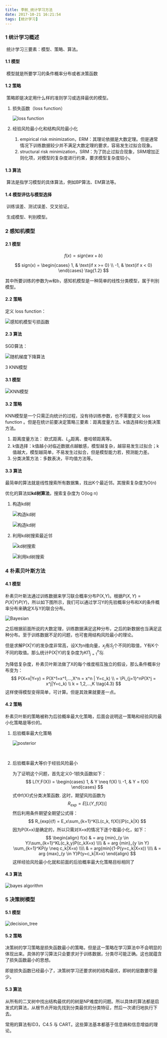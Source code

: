 ```yaml
---
title: 李航_统计学习方法
date: 2017-10-21 16:21:54
tags: [统计学习]
---
```


### 1  统计学习概述

​	统计学习三要素：模型、策略、算法。

#### 1.1 模型

​	模型就是所要学习的条件概率分布或者决策函数

#### 1.2 策略

​	策略即是决定用什么样的准则学习或选择最优的模型。 

1. 损失函数（loss function）

   ![loss function](/img/lihang/loss%20function.PNG)

2. 经验风险最小化和结构风险最小化

   1. empirical risk minimization，ERM：其理论依据是大数定理。但是通常情况下训练数据较少并不满足大数定理的要求，容易发生过拟合现象。
   2. structural risk minimization，SRM：为了防止过拟合现象，SRM增加正则化项，对模型的复杂度进行约束，要求模型复杂度较小。

#### 1.3 算法

​	算法是指学习模型的具体算法，例如BP算法、EM算法等。

#### 1.4 模型评估与模型选择

​	训练误差、测试误差、交叉验证。

​	生成模型、判别模型。

<!-- more -->

### 2  感知机模型

#### 2.1 模型

$$
f(x) = sign(wx + b) \tag{1.1}
$$

$$
sign(x) = \begin{cases} 
		1,  & \text{if x >= 0} \\
		-1, & \text{if x < 0} 
		\end{cases} \tag{1.2}
$$

​	其中所要训练的参数为w和b，感知机模型是一种简单的线性分类模型，属于判别模型。

#### 2.2 策略

定义 loss function：

![感知机模型亏损函数](/img/lihang/perceptron.PNG)

#### 2.3 算法

SGD算法：

![随机梯度下降算法](/img/lihang/perceptron%20sgd.PNG)



3  KNN模型

#### 3.1 模型

![KNN模型](/img/lihang/knn.PNG)

#### 3.2 策略

KNN模型是一个只需正向统计的过程，没有待训练参数，也不需要定义 loss function 。但是在统计前要决定策略三要素：距离度量方法、k值选择和分类决策方法。

1. 距离度量方法： 欧式距离、$L_p$距离、曼哈顿距离等。
2. k值选择：k值越小对临近数据点越敏感，模型越复杂，越容易发生过拟合；k值越大，模型越简单，不易发生过拟合，但是模型能力若，预测能力差。
3. 分类决策方法：多数表决，平均值方法等。

#### 3.3 算法

最简单的算法就是线性搜索所有数据集，找出K个最近邻。其搜索复杂度为O(n)

优化的算法如**kd树算法**，搜索复杂度为 O(log n)

1. 构造kd树

   ![构造kd树](/img/lihang/kdt1.PNG)

   ![构造kd树](/img/lihang/kdt2.PNG)

2. 利用kd树搜索最近邻

   ![kd树搜索](/img/lihang/kdt3.png)

   ![利用kd树搜索](/img/lihang/kdt4.png)



### 4 朴素贝叶斯方法

#### 4.1 模型

朴素贝叶斯法通过训练数据来学习联合概率分布P(X,Y)。根据$P(X,Y) = P(X|Y)P(Y)$，所以如下图所示，我们可以通过学习Y的先验概率分布和X的条件概率分布来确定X与Y的联合分布。

![Bayesian](/img/lihang/b1.PNG)

之后根据前面所说的大数定理，训练数据满足这种分布，之后的新数据也当满足这种分布。至于训练数据不足的问题，也可套用结构风险最小的理论。

但是求解P(X|Y)的发杂度非常高，设X为n维向量，$x_j$有$S_j$个不同的取值，Y有K个不同的取值。那么统计P(X|Y)的复杂度为$K\Pi_{j=1}^{n}Sj$.

为降低复杂度，朴素贝叶斯法做了X的每个维度相互独立的假设，那么条件概率分布变为：
$$
P(X=x|Y=y) = P(X^1=x^1,...,X^n = x^n | Y=c_k)  \\
= \Pi_{j=1}^nP(X^j = x^j|Y=c_k) \\
k = 1,2,...,K \tag{4.3}
$$
这样使得模型变得简单，可计算。但是其效果就要差一点。

#### 4.2 策略

朴素贝叶斯的策略被称为后验概率最大化策略，后面会说明这一策略和经验风险最小化策略是等价的。

1. 后验概率最大化策略

   ![posterior](/img/lihang/posterior.PNG)

   ​

2. 后验概率最大等价于经验风险最小

   为了证明这个问题，首先定义0-1损失函数如下：
   $$
   L(Y,F(X)) = \begin{cases}
   1, & Y \neq f(X) \\
   -1, & Y = f(X)
   \end{cases}
   $$
   式中f(X)式分类决策函数. 这时，期望风险函数为
   $$
   R_{exp} = E[L(Y,f(X))]
   $$
   然后利用条件期望全期望公式得：
   $$
   R_{exp}(f) = E_x\sum_{k=1}^K[L(c_k, f(X))]P(c_k|X)
   $$
   因为P(X=x)是确定的，所以只需对X=x的情况下逐个取最小化，如下：
   $$
   \begin{align}
   f(x) & = arg {min}_{y \in Y}\sum_{k=1}^KL(c_k,y)P(c_kX=x) \\\\
    & = arg {min}_{y \in Y} \sum_{k=1}^KP(y \neq c_k|X=x) \\\\
    & = arg{min}(1-P(y=c_k|X=x)) \\\\
    & = arg {max}_{y \in Y}P(y=c_k|X=x)
   \end{align}
   $$
   这样经验风险最小化就和前面的后验概率最大化策略目标相同了

#### 4.3 算法

![bayes algorithm](/img/lihang/bayesian%20algorithm.PNG)



### 5 决策树模型

#### 5.1 模型

![decision_tree](/img/lihang/decision_tree_model.PNG)

#### 5.2 策略

决策树的学习策略是损失函数最小的策略，但是这一策略在学习算法中不会明显的体现出来。具体的学习算法只会要求对于训练数据，分类尽可能正确。这也就蕴含了损失函数最小的思想。

即是损失函数已经最小了，决策树学习还要求树的结构最优，即树的层数要尽量少。

#### 5.3 算法

从所有的二叉树中找出结构最优的的树是NP难度的问题。所以具体的算法都是启发式的算法，从根节点开始先找到分类最优的分类特征，然后一次递归地执行下去。

常用的算法有ID3，C4.5 与 CART。这些算法基本都基于信息熵和信息增益的理论。
